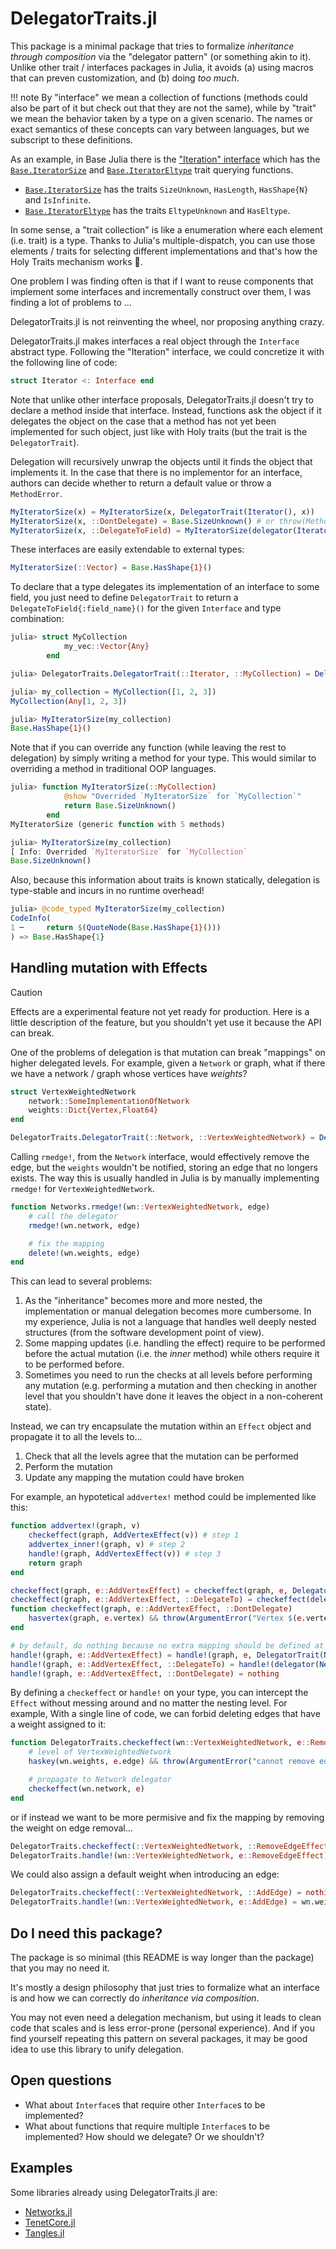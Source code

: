 # DelegatorTraits.jl

This package is a minimal package that tries to formalize _inheritance through composition_ via the "delegator pattern" (or something akin to it).
Unlike other trait / interfaces packages in Julia, it avoids (a) using macros that can preven customization, and (b) doing _too much_.

!!! note
    By "interface" we mean a collection of functions (methods could also be part of it but check out that they are not the same), while by "trait" we mean the behavior taken by a type on a given scenario.
    The names or exact semantics of these concepts can vary between languages, but we subscript to these definitions.

As an example, in Base Julia there is the ["Iteration" interface](https://docs.julialang.org/en/v1/manual/interfaces/#man-interface-iteration) which has the [`Base.IteratorSize`](https://docs.julialang.org/en/v1/base/collections/#Base.IteratorSize) and [`Base.IteratorEltype`](https://docs.julialang.org/en/v1/base/collections/#Base.IteratorEltype) trait querying functions.

- [`Base.IteratorSize`](https://docs.julialang.org/en/v1/base/collections/#Base.IteratorSize) has the traits `SizeUnknown`, `HasLength`, `HasShape{N}` and `IsInfinite`.
- [`Base.IteratorEltype`](https://docs.julialang.org/en/v1/base/collections/#Base.IteratorEltype) has the traits `EltypeUnknown` and `HasEltype`.

In some sense, a "trait collection" is like a enumeration where each element (i.e. trait) is a type. Thanks to Julia's multiple-dispatch, you can use those elements / traits for selecting different implementations and that's how the Holy Traits mechanism works 🎉.

One problem I was finding often is that if I want to reuse components that implement some interfaces and incrementally construct over them, I was finding a lot of problems to ...

DelegatorTraits.jl is not reinventing the wheel, nor proposing anything crazy.

DelegatorTraits.jl makes interfaces a real object through the `Interface` abstract type. Following the "Iteration" interface, we could concretize it with the following line of code:

```julia
struct Iterator <: Interface end
```

Note that unlike other interface proposals, DelegatorTraits.jl doesn't try to declare a method inside that interface.
Instead, functions ask the object if it delegates the object on the case that a method has not yet been implemented for such object, just like with Holy traits (but the trait is the `DelegatorTrait`).

Delegation will recursively unwrap the objects until it finds the object that implements it.
In the case that there is no implementor for an interface, authors can decide whether to return a default value or throw a `MethodError`.

```julia
MyIteratorSize(x) = MyIteratorSize(x, DelegatorTrait(Iterator(), x))
MyIteratorSize(x, ::DontDelegate) = Base.SizeUnknown() # or throw(MethodError(MyIteratorSize, (x,)))
MyIteratorSize(x, ::DelegateToField) = MyIteratorSize(delegator(Iterator(), x))
```

These interfaces are easily extendable to external types:

```julia
MyIteratorSize(::Vector) = Base.HasShape{1}()
```

To declare that a type delegates its implementation of an interface to some field, you just need to define `DelegatorTrait` to return a `DelegateToField{:field_name}()` for the given `Interface` and type combination:

```julia
julia> struct MyCollection
            my_vec::Vector{Any}
        end

julia> DelegatorTraits.DelegatorTrait(::Iterator, ::MyCollection) = DelegateToField{:my_vec}()

julia> my_collection = MyCollection([1, 2, 3])
MyCollection(Any[1, 2, 3])

julia> MyIteratorSize(my_collection)
Base.HasShape{1}()
```

Note that if you can override any function (while leaving the rest to delegation) by simply writing a method for your type. This would similar to overriding a method in traditional OOP languages.

```julia
julia> function MyIteratorSize(::MyCollection)
            @show "Overrided `MyIteratorSize` for `MyCollection`"
            return Base.SizeUnknown()
        end
MyIteratorSize (generic function with 5 methods)

julia> MyIteratorSize(my_collection)
[ Info: Overrided `MyIteratorSize` for `MyCollection`
Base.SizeUnknown()
```

Also, because this information about traits is known statically, delegation is type-stable and incurs in no runtime overhead!

```julia
julia> @code_typed MyIteratorSize(my_collection)
CodeInfo(
1 ─     return $(QuoteNode(Base.HasShape{1}()))
) => Base.HasShape{1}
```

## Handling mutation with Effects

> [!CAUTION]
> Effects are a experimental feature not yet ready for production. Here is a little description of the feature, but you shouldn't yet use it because the API can break.

One of the problems of delegation is that mutation can break "mappings" on higher delegated levels.
For example, given a `Network` or graph, what if there we have a network / graph whose vertices have _weights_?

```julia
struct VertexWeightedNetwork
    network::SomeImplementationOfNetwork
    weights::Dict{Vertex,Float64}
end

DelegatorTraits.DelegatorTrait(::Network, ::VertexWeightedNetwork) = DelegateToField{:network}()
```

Calling `rmedge!`, from the `Network` interface, would effectively remove the edge, but the `weights` wouldn't be notified,
storing an edge that no longers exists.
The way this is usually handled in Julia is by manually implementing `rmedge!` for `VertexWeightedNetwork`.

```julia
function Networks.rmedge!(wn::VertexWeightedNetwork, edge)
    # call the delegator
    rmedge!(wn.network, edge)

    # fix the mapping
    delete!(wn.weights, edge)
end
```

This can lead to several problems:

1. As the "inheritance" becomes more and more nested, the implementation or manual delegation becomes more cumbersome. In my experience, Julia is not a language that handles well deeply nested structures (from the software development point of view).
2. Some mapping updates (i.e. handling the effect) require to be performed before the actual mutation (i.e. the _inner_ method) while others require it to be performed before.
3. Sometimes you need to run the checks at all levels before performing any mutation (e.g. performing a mutation and then checking in another level that you shouldn't have done it leaves the object in a non-coherent state).

Instead, we can try encapsulate the mutation within an `Effect` object and propagate it to all the levels to...

1. Check that all the levels agree that the mutation can be performed
2. Perform the mutation
3. Update any mapping the mutation could have broken

For example, an hypotetical `addvertex!` method could be implemented like this:

```julia
function addvertex!(graph, v)
    checkeffect(graph, AddVertexEffect(v)) # step 1
    addvertex_inner!(graph, v) # step 2
    handle!(graph, AddVertexEffect(v)) # step 3
    return graph
end
```

```julia
checkeffect(graph, e::AddVertexEffect) = checkeffect(graph, e, DelegatorTrait(Network(), graph))
checkeffect(graph, e::AddVertexEffect, ::DelegateTo) = checkeffect(delegator(Network(), graph), e)
function checkeffect(graph, e::AddVertexEffect, ::DontDelegate)
    hasvertex(graph, e.vertex) && throw(ArgumentError("Vertex $(e.vertex) already exists in network"))
end

# by default, do nothing because no extra mapping should be defined at this level
handle!(graph, e::AddVertexEffect) = handle!(graph, e, DelegatorTrait(Network(), graph))
handle!(graph, e::AddVertexEffect, ::DelegateTo) = handle!(delegator(Network(), graph), e)
handle!(graph, e::AddVertexEffect, ::DontDelegate) = nothing
```

By defining a `checkeffect` or `handle!` on your type, you can intercept the `Effect` without messing around and no matter the nesting level.
For example, With a single line of code, we can forbid deleting edges that have a weight assigned to it:

```julia
function DelegatorTraits.checkeffect(wn::VertexWeightedNetwork, e::RemoveVertexEffect)
    # level of VertexWeightedNetwork
    haskey(wn.weights, e.edge) && throw(ArgumentError("cannot remove edge $(e.edge) because it has an assigned weight"))

    # propagate to Network delegator
    checkeffect(wn.network, e)
end
```

or if instead we want to be more permisive and fix the mapping by removing the weight on edge removal...

```julia
DelegatorTraits.checkeffect(::VertexWeightedNetwork, ::RemoveEdgeEffect) = nothing
DelegatorTraits.handle!(wn::VertexWeightedNetwork, e::RemoveEdgeEffect) = delete!(wn, e.edge)
```

We could also assign a default weight when introducing an edge:

```julia
DelegatorTraits.checkeffect(::VertexWeightedNetwork, ::AddEdge) = nothing
DelegatorTraits.handle!(wn::VertexWeightedNetwork, e::AddEdge) = wn.weights[e.edge] = 0.0
```

## Do I need this package?

The package is so minimal (this README is way longer than the package) that you may no need it.

It's mostly a design philosophy that just tries to formalize what an interface is and how we can correctly do _inheritance via composition_.

You may not even need a delegation mechanism, but using it leads to clean code that scales and is less error-prone (personal experience).
And if you find yourself repeating this pattern on several packages, it may be good idea to use this library to unify delegation.

## Open questions

- What about `Interface`s that require other `Interface`s to be implemented?
- What about functions that require multiple `Interface`s to be implemented? How should we delegate? Or we shouldn't?

## Examples

Some libraries already using DelegatorTraits.jl are:

- [Networks.jl](https://github.com/bsc-quantic/Networks.jl)
- [TenetCore.jl](https://github.com/bsc-quantic/TenetCore.jl)
- [Tangles.jl](https://github.com/bsc-quantic/Tangles.jl)
